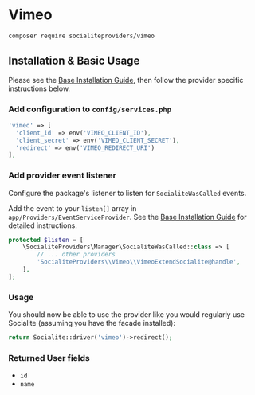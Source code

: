 # Vimeo

```bash
composer require socialiteproviders/vimeo
```

## Installation & Basic Usage

Please see the [Base Installation Guide](https://socialiteproviders.com/usage/), then follow the provider specific instructions below.

### Add configuration to `config/services.php`

```php
'vimeo' => [    
  'client_id' => env('VIMEO_CLIENT_ID'),  
  'client_secret' => env('VIMEO_CLIENT_SECRET'),  
  'redirect' => env('VIMEO_REDIRECT_URI') 
],
```

### Add provider event listener

Configure the package's listener to listen for `SocialiteWasCalled` events.

Add the event to your `listen[]` array in `app/Providers/EventServiceProvider`. See the [Base Installation Guide](https://socialiteproviders.com/usage/) for detailed instructions.

```php
protected $listen = [
    \SocialiteProviders\Manager\SocialiteWasCalled::class => [
        // ... other providers
        'SocialiteProviders\\Vimeo\\VimeoExtendSocialite@handle',
    ],
];
```

### Usage

You should now be able to use the provider like you would regularly use Socialite (assuming you have the facade installed):

```php
return Socialite::driver('vimeo')->redirect();
```

### Returned User fields

- ``id``
- ``name``
